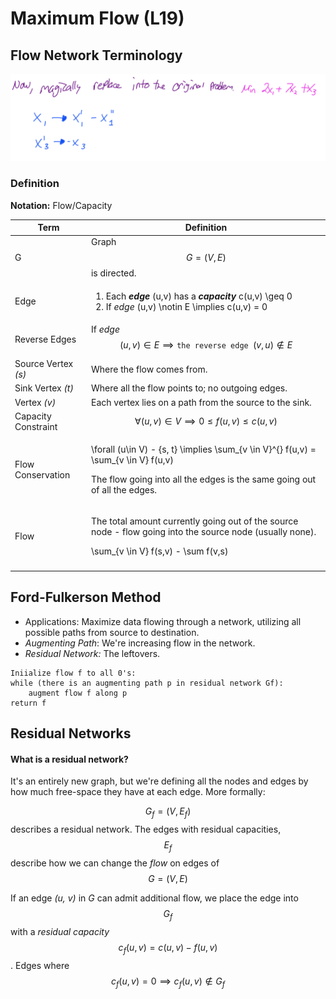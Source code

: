 # Maximum Flow (L19)

## Flow Network Terminology

![](<../../../.gitbook/assets/image (91).png>)

### Definition

**Notation:** Flow/Capacity

| Term                | Definition                                                                                                                                                                                                                                                                                            |
| ------------------- | ----------------------------------------------------------------------------------------------------------------------------------------------------------------------------------------------------------------------------------------------------------------------------------------------------- |
| G                   | Graph $$G=(V,E)$$ is directed.                                                                                                                                                                                                                                                                        |
| Edge                | <ol><li>Each <em><strong>edge</strong></em> <span class="math">(u,v)</span> has a <em><strong>capacity</strong></em><strong> </strong> <span class="math">c(u,v)  \geq 0 </span> </li><li>If <em>edge <strong></strong></em> <span class="math">(u,v) \notin E \implies c(u,v) = 0</span>  </li></ol> |
| Reverse Edges       | If _edge_ $$(u,v) \in E \implies \texttt{the reverse edge } (v,u) \notin E$$                                                                                                                                                                                                                          |
| Source Vertex _(s)_ | Where the flow comes from.                                                                                                                                                                                                                                                                            |
| Sink Vertex _(t)_   | Where all the flow points to; no outgoing edges.                                                                                                                                                                                                                                                      |
| Vertex _(v)_        | Each vertex lies on a path from the source to the sink.                                                                                                                                                                                                                                               |
| Capacity Constraint | $$\forall (u,v) \in V \implies 0 \leq f(u,v) \leq c(u,v)$$                                                                                                                                                                                                                                            |
| Flow Conservation   | <p><span class="math">\forall (u\in V) - \{s, t\} \implies \sum_{v \in V}^{} f(u,v) = \sum_{v \in V} f(u,v) </span> </p><p>The flow going into all the edges is the same going out of all the edges.</p>                                                                                              |
| Flow                | <p>The total amount currently going out of the source node - flow going into the source node (usually none).</p><p><span class="math">\sum_{v \in V} f(s,v) - \sum f(v,s)</span> </p>                                                                                                                 |
|                     |                                                                                                                                                                                                                                                                                                       |

## Ford-Fulkerson Method

* Applications: Maximize data flowing through a network, utilizing all possible paths from source to destination.
* _Augmenting Path_: We're increasing flow in the network.
* _Residual Network:_ The leftovers.

```
Iniialize flow f to all 0's:
while (there is an augmenting path p in residual network Gf):
    augment flow f along p
return f
```

## Residual Networks

#### What is a residual network?

It's an entirely new graph, but we're defining all the nodes and edges by how much free-space they have at each edge. More formally:

$$G_f = (V, E_f)$$ describes a residual network. The edges with residual capacities, $$E_f$$ describe how we can change the _flow_ on edges of $$G=(V,E)$$&#x20;

If an edge _(u, v)_ in _G_ can admit additional flow, we place the edge into $$G_f$$ with a _residual capacity_ $$c_f (u,v) = c(u, v) - f(u, v)$$ . Edges where$$c_f (u, v) = 0 \implies c_f(u, v) \notin G_f$$&#x20;

